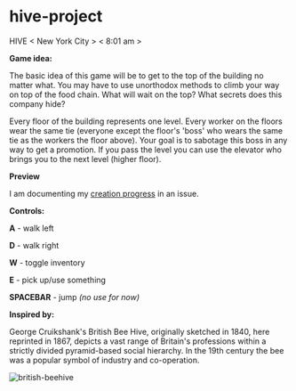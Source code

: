 # hive-project

HIVE < New York City > < 8:01 am >

**Game idea:**

The basic idea of this game will be to get to the top of the building no matter what. You may have to use unorthodox methods to climb your way on top of the food chain. What will wait on the top? What secrets does this company hide?

Every floor of the building represents one level. Every worker on the floors wear the same tie (everyone except the floor's 'boss' who wears the same tie as the workers the floor above). Your goal is to sabotage this boss in any way to get a promotion. If you pass the level you can use the elevator who brings you to the next level (higher floor).

**Preview**

I am documenting my [creation progress](https://github.com/ImBadAtPickinUsernames/hive-project/issues/2) in an issue.

**Controls:**

**A** - walk left

**D** - walk right

**W** - toggle inventory

**E** - pick up/use something

**SPACEBAR** - jump _(no use for now)_

**Inspired by:**

George Cruikshank's British Bee Hive, originally sketched in 1840, here reprinted in 1867, depicts a vast range of Britain's professions within a strictly divided pyramid-based social hierarchy. In the 19th century the bee was a popular symbol of industry and co-operation.

![british-beehive](https://cloud.githubusercontent.com/assets/20909245/25156887/db549134-249d-11e7-9196-df14201c649d.jpg)
